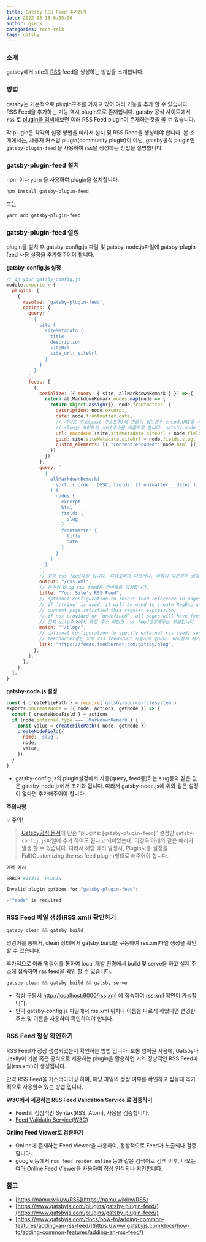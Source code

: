 ```yaml
---
title: Gatsby RSS Feed 추가하기
date: 2022-08-15 6:35:00
author: gseok
categories: tech-talk
tags: gatsby
---
```


### 소개

gatsby에서 stie의 [RSS](https://namu.wiki/w/RSS) feed을 생성하는 방법을 소개합니다.

### 방법

gatsby는 기본적으로 plugin구조를 가지고 있어 여러 기능을 추가 할 수 있습니다. RSS Feed을 추가하는 기능 역시 plugin으로 존재합니다. gatsby 공식 사이트에서 `rss` 로 [plugin을 검색](https://www.gatsbyjs.com/plugins/gatsby-plugin-feed/?=rss)해보면 여러 RSS Feed plugin이 존재하는것을 볼 수 있습니다.

각 plugin은 각각의 설정 방법을 따라서 설치 및 RSS Reed을 생성해야 합니다. 본 소개에서는, 사용자 커스텀 plugin(community plugin)이 아닌, gatsby공식 plugin인 `gatsby-plugin-feed` 을 사용하여 rss을 생성하는 방법을 설명합니다.

### gatsby-plugin-feed 설치

npm 이나 yarn 을 사용하여 plugin을 설치합니다.

```bash
npm install gatsby-plugin-feed
```

또는

```bash
yarn add gatsby-plugin-feed
```

### gatsby-plugin-feed 설정

plugin을 설치 후 gatsby-config.js 파일 및 gatsby-node.js파일에 gatsby-plugin-feed 사용 설정을 추가해주어야 합니다.

**gatsby-config.js 설정**

```jsx
// In your gatsby-config.js
module.exports = {
  plugins: [
    {
      resolve: `gatsby-plugin-feed`,
      options: {
        query: `
          {
            site {
              siteMetadata {
                title
                description
                siteUrl
                site_url: siteUrl
              }
            }
          }
        `,
        feeds: [
          {
            serialize: ({ query: { site, allMarkdownRemark } }) => {
              return allMarkdownRemark.nodes.map(node => {
                return Object.assign({}, node.frontmatter, {
                  description: node.excerpt,
                  date: node.frontmatter.date,
                  // 사이트 주소(post 주소포함)에 한글이 있는경우 encodeURI을 사용합니다.
                  // slug는 사이트의 post주소을 이름으로 씁니다. gatsby-node.js와 연관 있습니다.
                  url: encodeURI(site.siteMetadata.siteUrl + node.fields.slug),
                  guid: site.siteMetadata.siteUrl + node.fields.slug,
                  custom_elements: [{ "content:encoded": node.html }],
                })
              })
            },
            query: `
              {
                allMarkdownRemark(
                  sort: { order: DESC, fields: [frontmatter___date] },
                ) {
                  nodes {
                    excerpt
                    html
                    fields {
                      slug
                    }
                    frontmatter {
                      title
                      date
                    }
                  }
                }
              }
            `,
            // 최종 rss feed파일 입니다. 디렉토리가 다르거나, 이름이 다른경우 설정 가능합니다.
            output: "/rss.xml",
            // 본인의 blog rss feed용 타이틀을 명시합니다.
            title: "Your Site's RSS Feed",
            // optional configuration to insert feed reference in pages:
            // if `string` is used, it will be used to create RegExp and then test if pathname of
            // current page satisfied this regular expression;
            // if not provided or `undefined`, all pages will have feed reference inserted
            // 전체 site주소에서 특정 주소 패턴만 rss feed생성해주는 부분입니다. 옵션널한 설정으로, 전체 사이트 rss시에는 제거해도 무방합니다.
            match: "^/blog/",
            // optional configuration to specify external rss feed, such as feedburner
            // feedburner같은 외부 rss feed서비스 사용시에 씁니다. 미사용시 제거합니다.
            link: "https://feeds.feedburner.com/gatsby/blog",
          },
        ],
      },
    },
  ],
}
```

**gatsby-node.js 설정**

```jsx
const { createFilePath } = require(`gatsby-source-filesystem`)
exports.onCreateNode = ({ node, actions, getNode }) => {
  const { createNodeField } = actions
  if (node.internal.type === `MarkdownRemark`) {
    const value = createFilePath({ node, getNode })
    createNodeField({
      name: `slug`,
      node,
      value,
    })
  }
}
```

- gatsby-config.js의  plugin설정에서 사용(query, feed등)하는 slug등와 같은 값은 gatsby-node.js에서 초기화 됩니다. 따라서 gatsby-node.js에 위와 같은 설정이 없다면 추가해주어야 합니다.

**주의사항**

💡 주의!
> [Gatsby공식 문서](https://www.gatsbyjs.com/docs/how-to/adding-common-features/adding-an-rss-feed/)에 단순 “plugins: [`gatsby-plugin-feed`]” 설정만 `gatsby-config.js`파일에 추가 하여도 된다고 되어있는데, 이경우 아래와 같은 에러가 발생 할 수 있습니다. 따라서 해당 에러 발생시, Plugin사용 설정을 Full(Customizing the rss feed plugin)형태로 해주어야 합니다.

```bash
에러 예시

ERROR #11331  PLUGIN

Invalid plugin options for "gatsby-plugin-feed":

-"feeds" is required
```

</aside>

### RSS Feed 파일 생성(RSS.xml) 확인하기

```jsx
gatsby clean && gatsby build
```

명령어를 통해서, clean 상태에서 gatsby build을 구동하여 rss.xml파일 생성을 확인 할 수 있습니다.

추가적으로 아래 명령어를 통하여 local 개발 환경에서 build 및 serve을 하고 실제 주소에 접속하여 rss feed을 확인 할 수 있습니다.

```jsx
gatsby clean && gatsby build && gatsby serve
```

- 정상 구동시 [http://localhost:9000/rss.xml](http://localhost:9000/rss.xml) 에 접속하여 rss.xml 확인이 가능합니다.
- 만약 gatsby-config.js 파일에서 rss.xml 위치나 이름을 다르게 하였다면 변경한 주소 및 이름을 사용하여 확인하여야 합니다.

### RSS Feed 정상 확인하기

RSS Feed가 정상 생성되었는지 확인하는 방법 입니다. 보통 영어권 사용에, Gatsby나 Jeklly이 기본 혹은 공식으로 제공하는 plugin을 활용하면 거의 정상적인  RSS Feed파일(rss.xml)이 생성됩니다.

만약 RSS Feed을 커스터마이징 하여, 해당 파일의 정상 여부를 확인하고 싶을때 추가적으로 사용할수 있는 방법 입니다.

**W3C에서 제공하는 RSS Feed Validation Service 로 검증하기**

- Feed의 정상적인 Syntax(RSS, Atom), 사용을 검증합니다.
- [Feed Validatin Service(W3C)](https://validator.w3.org/feed/)

**Online Feed Viewer로 검증하기**

- Online에 존재하는 Feed Viewer을 사용하여, 정상적으로 Feed가 노출되나 검증합니다.
- google 등에서 `rss feed reader online` 등과 같은 검색어로 검색 이후, 나오는 여러 Online Feed Viewer을 사용하여 정상 인식되나 확인합니다.

### 참고

- [https://namu.wiki/w/RSS](https://namu.wiki/w/RSS)
- [https://www.gatsbyjs.com/plugins/gatsby-plugin-feed/](https://www.gatsbyjs.com/plugins/gatsby-plugin-feed/)
- [https://www.gatsbyjs.com/docs/how-to/adding-common-features/adding-an-rss-feed/](https://www.gatsbyjs.com/docs/how-to/adding-common-features/adding-an-rss-feed/)

```toc

```
